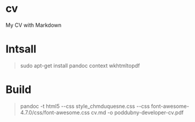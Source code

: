 # cv
My CV with Markdown

# Intsall
> sudo apt-get install pandoc context wkhtmltopdf

# Build
> pandoc -t html5 --css style_chmduquesne.css --css font-awesome-4.7.0/css/font-awesome.css cv.md -o poddubny-developer-cv.pdf

